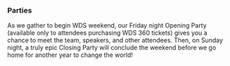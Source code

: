 ### Parties

As we gather to begin WDS weekend, our Friday night Opening Party (available only to attendees purchasing WDS 360 tickets) gives you a chance to meet the team, speakers, and other attendees. Then, on Sunday night, a truly epic Closing Party will conclude the weekend before we go home for another year to change the world!
